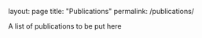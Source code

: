 layout: page
title: "Publications"
permalink: /publications/

A list of publications to be put here
